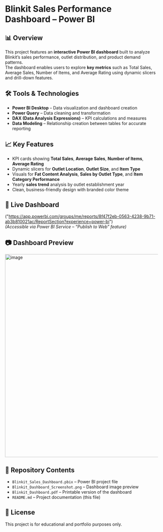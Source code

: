 # Blinkit Sales Performance Dashboard – Power BI

## 📊 Overview
This project features an **interactive Power BI dashboard** built to analyze Blinkit’s sales performance, outlet distribution, and product demand patterns.  
The dashboard enables users to explore **key metrics** such as Total Sales, Average Sales, Number of Items, and Average Rating using dynamic slicers and drill-down features.

## 🛠 Tools & Technologies
- **Power BI Desktop** – Data visualization and dashboard creation  
- **Power Query** – Data cleaning and transformation  
- **DAX (Data Analysis Expressions)** – KPI calculations and measures  
- **Data Modeling** – Relationship creation between tables for accurate reporting  

## 📈 Key Features
- KPI cards showing **Total Sales**, **Average Sales**, **Number of Items**, **Average Rating**
- Dynamic slicers for **Outlet Location**, **Outlet Size**, and **Item Type**
- Visuals for **Fat Content Analysis**, **Sales by Outlet Type**, and **Item Category Performance**
- Yearly **sales trend** analysis by outlet establishment year
- Clean, business-friendly design with branded color theme

## 🔗 Live Dashboard
("https://app.powerbi.com/groups/me/reports/8f47f2eb-0563-4238-9b71-ab3b810021ac/ReportSection?experience=power-bi")  
*(Accessible via Power BI Service – “Publish to Web” feature)*

## 📷 Dashboard Preview
<img width="1169" height="668" alt="image" src="https://github.com/user-attachments/assets/505e303c-3687-4dd6-9dd6-0615fbb0b5e8" />

## 📂 Repository Contents
- `Blinkit_Sales_Dashboard.pbix` – Power BI project file  
- `Blinkit_Dashboard_Screenshot.png` – Dashboard image preview  
- `Blinkit_Dashboard.pdf` – Printable version of the dashboard  
- `README.md` – Project documentation (this file)

## 📄 License
This project is for educational and portfolio purposes only.

